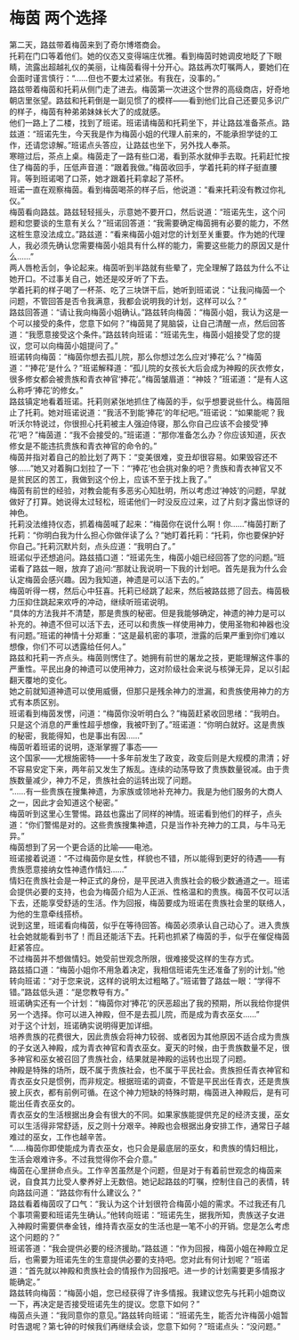 # 梅茵 两个选择
第二天，路兹带着梅茵来到了奇尔博塔商会。  
托莉在门口等着他们。她的仪态又变得端庄优雅。看到梅茵时她调皮地眨了下眼睛，流露出超越礼仪的美丽，让梅茵看得十分开心。路兹再次叮嘱两人，要她们在会面时谨言慎行：“……但也不要太过紧张。有我在，没事的。”  
路兹带着梅茵和托莉从侧门走了进去。梅茵第一次进这个世界的高级商店，好奇地朝店里张望。路兹和托莉倒是一副见惯了的模样——看到他们比自己还要见多识广的样子，梅茵有种弟弟妹妹长大了的成就感。  
他们一路上了二楼，找到了班诺。班诺请梅茵和托莉坐下，并让路兹准备茶点。路兹道：“班诺先生，今天我是作为梅茵小姐的代理人前来的，不能承担学徒的工作，还请您谅解。”班诺点头答应，让路兹也坐下，另外找人奉茶。  
寒暄过后，茶点上桌。梅茵走了一路有些口渴，看到茶水就伸手去取。托莉赶忙按住了梅茵的手，压低声音道：“跟着我做。”梅茵收回手，学着托莉的样子挺直腰背。等到班诺喝了口茶，她才跟着托莉拿起了茶杯。  
班诺一直在观察梅茵。看到梅茵喝茶的样子后，他说道：“看来托莉没有教过你礼仪。”  
梅茵看向路兹。路兹轻轻摇头，示意她不要开口，然后说道：“班诺先生，这个问题和您要谈的生意有关么？”班诺回答道：“我需要确定梅茵拥有必要的能力，不然这桩生意没法成立。”路兹道：“看来梅茵小姐对您的计划至关重要。作为她的代理人，我必须先确认您需要梅茵小姐具有什么样的能力，需要这些能力的原因又是什么……”  
两人唇枪舌剑，争论起来。梅茵听到半路就有些晕了，完全理解了路兹为什么不让她开口。不过事关自己，她还是咬牙听了下去。  
学着托莉的样子喝了一杯茶、吃了三块饼干后，她听到班诺说：“让我问梅茵一个问题，不管回答是否令我满意，我都会说明我的计划，这样可以么？”  
路兹回答道：“请让我向梅茵小姐确认。”路兹转向梅茵：“梅茵小姐，我认为这是一个可以接受的条件，您意下如何？”梅茵晃了晃脑袋，让自己清醒一点，然后回答道：“我愿意接受这个条件。”路兹转向班诺：“班诺先生，梅茵小姐接受了您的提议，您可以向梅茵小姐提问了。”  
班诺转向梅茵：“梅茵你想去孤儿院，那么你想过怎么应对‘捧花’么？”梅茵道：“‘捧花’是什么？”班诺解释道：“孤儿院的女孩长大后会成为神殿的灰衣修女，很多修女都会被贵族和青衣神官‘捧花’。”梅茵皱眉道：“神妓？”班诺道：“是有人这么称呼‘捧花’的修女。”  
路兹镇定地看着班诺。托莉则紧张地抓住了梅茵的手，似乎想要说些什么。梅茵阻止了托莉。她对班诺说道：“我活不到能‘捧花’的年纪吧。”班诺说：“如果能呢？我听沃尔特说过，你很担心托莉被主人强迫侍寝，那么你自己应该不会接受‘捧花’吧？”梅茵道：“我不会接受的。”班诺道：“那你准备怎么办？你应该知道，灰衣修女是不能违抗贵族和青衣神官的命令的。”  
梅茵并指对着自己的脸比划了两下：“变美很难，变丑却很容易。如果毁容还不够……”她又对着胸口划拉了一下：“‘捧花’也会挑对象的吧？贵族和青衣神官又不是贫民区的苦工，我做到这个份上，应该不至于找上我了。”  
梅茵有前世的经验，对教会能有多恶劣心知肚明，所以考虑过‘神妓’的问题，早就做好了打算。她说得太过轻松，班诺他们一时没反应过来，过了片刻才露出惊讶的神色。  
托莉没法维持仪态，抓着梅茵喊了起来：“梅茵你在说什么啊！你……”梅茵打断了托莉：“你明白我为什么担心你做伴读了么？”她盯着托莉：“托莉，你也要保护好你自己。”托莉沉默片刻，点头应道：“我明白了。”  
班诺似乎还想追问。路兹插口道：“班诺先生，梅茵小姐已经回答了您的问题。”班诺看了路兹一眼，放弃了追问:“那就让我说明一下我的计划吧。首先是我为什么会认定梅茵会感兴趣。因为我知道，神遗是可以活下去的。”  
梅茵听得一楞，然后心中狂喜。托莉已经跳了起来，然后被路兹摁了回去。梅茵极力压抑住跳起来欢呼的冲动，继续听班诺说明。  
“具体的方法我并不清楚，那是贵族的秘密。但是我能够确定，神遗的神力是可以补充的。神遗不但可以活下去，还可以和贵族一样使用神力，使用圣物和神器也没有问题。”班诺的神情十分郑重：“这是最机密的事项，泄露的后果严重到你们难以想像，你们不可以透露给任何人。”  
路兹和托莉一齐点头。梅茵则愣住了。她拥有前世的屠龙之技，更能理解这件事的严重性。平民出身的神遗可以使用神力，这对阶级社会来说与核弹无异，足以引起翻天覆地的变化。  
她之前就知道神遗可以使用威慑，但那只是残余神力的泄漏，和贵族使用神力的方式有本质区别。  
班诺看到梅茵发愣，问道：“梅茵你没听明白么？”梅茵赶紧收回思绪：“我明白。只是这个消息的严重性超乎想像，我被吓到了。”班诺道：“你明白就好。这是贵族的秘密，我能得知，也是事出有因……”  
梅茵听着班诺的说明，逐渐掌握了事态——  
这个国家——尤根施密特——十多年前发生了政变，政变后则是大规模的肃清；好不容易安定下来，两年前又发生了叛乱。连续的动荡导致了贵族数量锐减。由于贵族数量减少，神力不足，贵族社会的运转出现了问题。  
“……有一些贵族在搜集神遗，为家族或领地补充神力。我是为他们服务的大商人之一，因此才会知道这个秘密。”  
梅茵听到这里心生警惕。路兹也露出了同样的神情。班诺看到他们的样子，点头道：“你们警惕是对的。这些贵族搜集神遗，只是当作补充神力的工具，与牛马无异。”  
梅茵想到了另一个更合适的比喻——电池。  
班诺接着说道：“不过梅茵你是女性，样貌也不错，所以能得到更好的待遇——有贵族愿意接纳女性神遗作情妇……”  
情妇在贵族社会是一种正式的身份，是平民进入贵族社会的极少数通道之一。班诺会提供必要的支持，也会为梅茵介绍为人正派、性格温和的贵族。梅茵不仅可以活下去，还能享受舒适的生活。作为回报，梅茵要成为班诺在贵族社会里的联络人，为他的生意牵线搭桥。  
说到这里，班诺看向梅茵，似乎在等待回答。梅茵必须承认自己动心了。进入贵族社会她就能看到书了！而且还能活下去。托莉也抓紧了梅茵的手，似乎在催促梅茵赶紧答应。  
不过梅茵并不想做情妇。她受前世观念所限，很难接受这样的生存方式。  
路兹插口道：“梅茵小姐你不用急着决定，我相信班诺先生还准备了别的计划。”他转向班诺：“对于您来说，这样的说明太过粗略了。”班诺瞥了路兹一眼：“学得不错。”路兹低头道：“是您教导有方。”  
班诺确实还有一个计划：“梅茵你对‘捧花’的厌恶超出了我的预期，所以我给你提供另一个选择。你可以进入神殿，但不是去孤儿院，而是成为青衣巫女……”  
对于这个计划，班诺确实说明得更加详细。  
培养贵族的花费很大，因此贵族会将神力较弱、或者因为其他原因不适合成为贵族的子女送入神殿，成为青衣神官和青衣巫女。夏天的时候，由于贵族数量不足，很多神官和巫女被召回了贵族社会，结果就是神殿的运转也出现了问题。  
神殿是特殊的场所，既不属于贵族社会，也不属于平民社会。贵族担任青衣神官和青衣巫女只是惯例，而非规定。根据班诺的调查，不管是平民出任青衣，还是贵族披上灰衣，都有前例可循。在这个神力短缺的特殊时期，梅茵进入神殿后，是有可能出任青衣巫女的。  
青衣巫女的生活根据出身会有很大的不同。如果家族能提供充足的经济支援，巫女可以生活得非常舒适，反之则十分艰辛。神殿也会根据出身安排工作，通常日子越难过的巫女，工作也越辛苦。  
“……梅茵你即使能成为青衣巫女，也只会是最底层的巫女，和贵族的情妇相比，生活会艰难许多。不过我觉得你不会介意。”  
梅茵在心里拼命点头。工作辛苦虽然是个问题，但是对于有着前世观念的梅茵来说，自食其力比受人豢养好上无数倍。她记起路兹的叮嘱，控制住自己的表情，转向路兹问道：“路兹你有什么建议么？”  
路兹看着梅茵叹了口气：“我认为这个计划很符合梅茵小姐的需求。不过我还有几个事项需要和班诺先生确认。”他转向班诺：“班诺先生，据我所知，贵族送子女进入神殿时需要供奉金钱，维持青衣巫女的生活也是一笔不小的开销。您是怎么考虑这个问题的？”  
班诺答道：“我会提供必要的经济援助。”路兹道：“作为回报，梅茵小姐在神殿立足后，也需要为班诺先生的生意提供必要的支持吧。您对此有何计划呢？”班诺道：“首先就以神殿和贵族社会的情报作为回报吧。进一步的计划需要更多情报才能确定。”  
路兹转向梅茵：“梅茵小姐，您已经获得了许多情报。我建议您先与托莉小姐商议一下，再决定是否接受班诺先生的提议。您意下如何？”  
梅茵点头道：“我同意你的意见。”路兹转向班诺：“班诺先生，能否允许梅茵小姐暂时告退呢？第七钟的时候我们再继续会谈，您意下如何？”班诺点头：“没问题。”  


